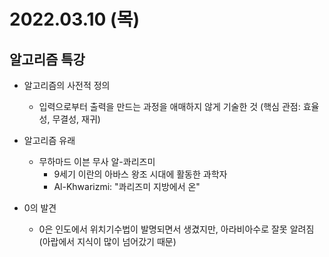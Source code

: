 # 2022.03.10 (목)

## 알고리즘 특강

- 알고리즘의 사전적 정의
  - 입력으로부터 출력을 만드는 과정을 애매하지 않게 기술한 것 (핵심 관점: 효율성, 무결성, 재귀)

- 알고리즘 유래
  - 무하마드 이븐 무사 알-콰리즈미
    - 9세기 이란의 아바스 왕조 시대에 활동한 과학자
    - Al-Khwarizmi: "콰리즈미 지방에서 온"

- 0의 발견
  - 0은 인도에서 위치기수법이 발명되면서 생겼지만, 아라비아수로 잘못 알려짐 (아랍에서 지식이 많이 넘어갔기 때문)

